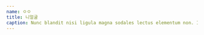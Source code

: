 ```yaml
---
name: ㅇㅇ
title: 니얼굴
caption: Nunc blandit nisi ligula magna sodales lectus elementum non. Integer id venenatis velit.
---
```

